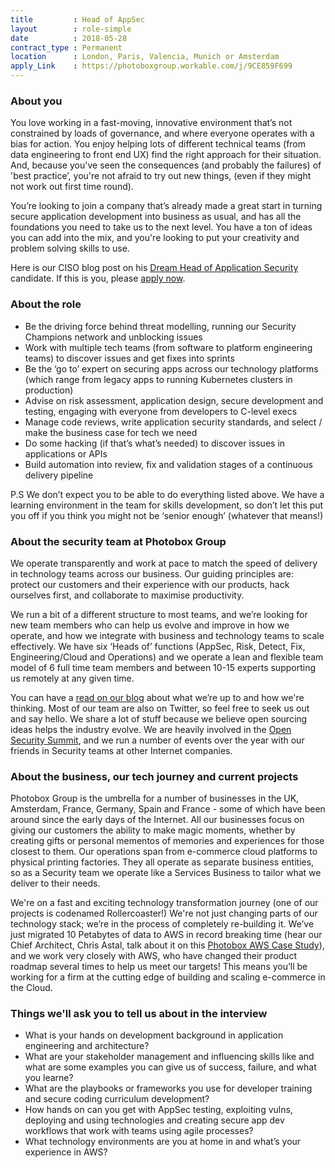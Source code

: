 ```yaml
---
title         : Head of AppSec
layout        : role-simple
date          : 2018-05-28
contract_type : Permanent
location      : London, Paris, Valencia, Munich or Amsterdam
apply_Link    : https://photoboxgroup.workable.com/j/9CE859F699
---
```



### About you

You love working in a fast-moving, innovative environment that’s not constrained by loads of governance, and where everyone operates with a bias for action. You enjoy helping lots of different technical teams (from data engineering to front end UX) find the right approach for their situation. And, because you've seen the consequences (and probably the failures) of 'best practice’, you're not afraid to try out new things, (even if they might not work out first time round).

You’re looking to join a company that’s already made a great start in turning secure application development into business as usual, and has all the foundations you need to take us to the next level. You have a ton of ideas you can add into the mix, and you're looking to put your creativity and problem solving skills to use.

Here is our CISO blog post on his [Dream Head of Application Security](https://pbx-group-security.com/blog/2018/10/06/my-dream-head-of-app-sec/) candidate. If this is you, please [apply now](https://photoboxgroup.workable.com/j/9CE859F699).

### About the role

- Be the driving force behind threat modelling, running our Security Champions network and unblocking issues
- Work with multiple tech teams (from software to platform engineering teams) to discover issues and get fixes into sprints
- Be the ‘go to’ expert on securing apps across our technology platforms (which range from legacy apps to running Kubernetes clusters in production)
- Advise on risk assessment, application design, secure development and testing, engaging with everyone from developers to C-level execs
- Manage code reviews, write application security standards, and select / make the business case for tech we need
- Do some hacking (if that’s what’s needed) to discover issues in applications or APIs
- Build automation into review, fix and validation stages of a continuous delivery pipeline

P.S We don’t expect you to be able to do everything listed above. We have a learning environment in the team for skills development, so don’t let this put you off if you think you might not be ‘senior enough’ (whatever that means!)

### About the security team at Photobox Group

We operate transparently and work at pace to match the speed of delivery in technology teams across our business. Our guiding principles are: protect our customers and their experience with our products, hack ourselves first, and collaborate to maximise productivity.

We run a bit of a different structure to most teams, and we’re looking for new team members who can help us evolve and improve in how we operate, and how we integrate with business and technology teams to scale effectively. We have six ‘Heads of’ functions (AppSec, Risk, Detect, Fix, Engineering/Cloud and Operations) and we operate a lean and flexible team model of 6 full time team members and between 10-15 experts supporting us remotely at any given time.

You can have a [read on our blog](https://pbx-group-security.com/blog/) about what we’re up to and how we're thinking. Most of our team are also on Twitter, so feel free to seek us out and say hello. We share a lot of stuff because we believe open sourcing ideas helps the industry evolve. We are heavily involved in the [Open Security Summit](https://open-security-summit.org/), and we run a number of events over the year with our friends in Security teams at other Internet companies.

### About the business, our tech journey and current projects

Photobox Group is the umbrella for a number of businesses in the UK, Amsterdam, France, Germany, Spain and France - some of which have been around since the early days of the Internet. All our businesses focus on giving our customers the ability to make magic moments, whether by creating gifts or personal mementos of memories and experiences for those closest to them. Our operations span from e-commerce cloud platforms to physical printing factories. They all operate as separate business entities, so as a Security team we operate like a Services Business to tailor what we deliver to their needs.

We're on a fast and exciting technology transformation journey (one of our projects is codenamed Rollercoaster!) We're not just changing parts of our technology stack; we’re in the process of completely re-building it. We’ve just migrated 10 Petabytes of data to AWS in record breaking time (hear our Chief Architect, Chris Astal, talk about it on this [Photobox AWS Case Study](https://aws.amazon.com/solutions/case-studies/photobox/)), and we work very closely with AWS, who have changed their product roadmap several times to help us meet our targets! This means you’ll be working for a firm at the cutting edge of building and scaling e-commerce in the Cloud.

### Things we'll ask you to tell us about in the interview

- What is your hands on development background in application engineering and architecture?
- What are your stakeholder management and influencing skills like and what are some examples you can give us of success, failure, and what you learne?
- What are the playbooks or frameworks you use for developer training and secure coding curriculum development?
- How hands on can you get with AppSec testing, exploiting vulns, deploying and using technologies and creating secure app dev workflows that work with teams using agile processes?
- What technology environments are you at home in and what’s your experience in AWS?
